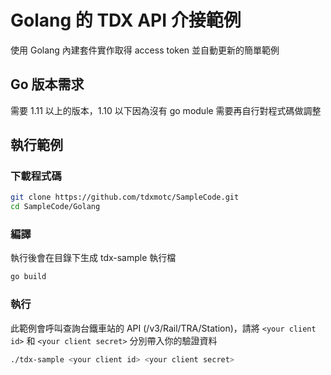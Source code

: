 # Golang 的 TDX API 介接範例

使用 Golang 內建套件實作取得 access token 並自動更新的簡單範例

## Go 版本需求

需要 1.11 以上的版本，1.10 以下因為沒有 go module 需要再自行對程式碼做調整 

## 執行範例

### 下載程式碼

```bash
git clone https://github.com/tdxmotc/SampleCode.git
cd SampleCode/Golang
```

### 編譯

執行後會在目錄下生成 tdx-sample 執行檔

```bash
go build
```

### 執行

此範例會呼叫查詢台鐵車站的 API (/v3/Rail/TRA/Station)，請將 `<your client id>` 和 `<your client secret>` 分別帶入你的驗證資料

```bash
./tdx-sample <your client id> <your client secret>
```